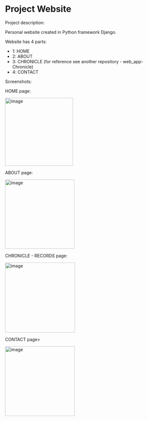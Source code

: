 # Project Website

Project description:

Personal website created in Python framework Django.

Website has 4 parts:
- 1: HOME
- 2: ABOUT
- 3: CHRONICLE (for reference see another repository - web_app-Chronicle)
- 4: CONTACT

Screenshots:

HOME page:

<img width="221" alt="image" src="https://user-images.githubusercontent.com/119850119/212883141-f6e64cf7-7052-4633-81d5-506a223b6690.png">

ABOUT page:

<img width="226" alt="image" src="https://user-images.githubusercontent.com/119850119/212882352-4f312041-c54c-4595-9b32-587e179e7ba0.png">

CHRONICLE - RECORDS page:

<img width="228" alt="image" src="https://user-images.githubusercontent.com/119850119/212893550-3d050256-38a4-499b-81ae-93b0b0569e9a.png">

CONTACT page>

<img width="227" alt="image" src="https://user-images.githubusercontent.com/119850119/212893489-0ba67b83-2293-4799-a97b-7a0d2586409e.png">
